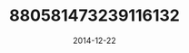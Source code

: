 ---
title: "880581473239116132"
cover: "2014-12-22 07.25.13 880581473239116132_46248401"
photo: "2014-12-22 07.25.13 880581473239116132_46248401"
date: "2014-12-22"
type: "photo"
---
